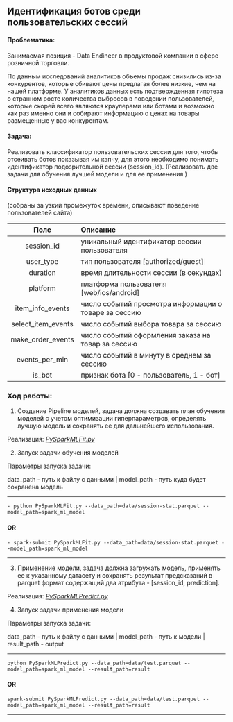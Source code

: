 ## Идентификация ботов среди пользовательских сессий

#### Проблематика: 
Занимаемая позиция - Data Endineer в продуктовой компании в сфере розничной торговли. 

По данным исследований аналитиков объемы продаж снизились из-за конкурентов, которые сбивают цены предлагая более низкие, чем на нашей платформе. У аналитиков данных есть подтвержденная гипотеза о странном росте количества выбросов в поведении пользователей, которые скорей всего являются краулерами или ботами и возможно как раз именно они и собирают информацию о ценах на товары размещенные у вас конкурентам.

#### Задача: 
Реализовать классификатор пользовательских сессии для того, чтобы отсеивать ботов показывая им капчу, для этого необходимо понимать идентификатор подозрительной сессии (session_id). (Реализовать две задачи для обучения лучшей модели и для ее применения.)

#### Структура исходных данных
(собраны за узкий промежуток времени, описывают поведение пользователей сайта)

|   Поле   | 	Описание                                                     |
|:--------:|:--------------------------------------------------------------|
|session_id| 	уникальный идентификатор сессии пользователя                 |
|user_type| 	тип пользователя [authorized/guest]                          |
|duration	| время длительности сессии (в секундах)                        |
|platform	| платформа пользователя [web/ios/android]                      |
|item_info_events	| число событий просмотра информации о товаре за сессию         |
|select_item_events	| число событий выбора товара за сессию                         |
|make_order_events	| число событий оформления заказа на товар за сессию            |
|events_per_min	| число событий в минуту в среднем за сессию                    |
|is_bot	| признак бота [0 - пользователь, 1 - бот]                      |


### Ход работы:
1. Создание Pipeline моделей, задача должна создавать план обучения моделей с учетом оптимизации гиперпараметров, определять лучшую модель и сохранять ее для дальнейшего использования. 

Реализация: [*PySparkMLFit.py*][1] 

2. Запуск задачи обучения моделей

Параметры запуска задачи:

data_path - путь к файлу с данными |
model_path - путь куда будет сохранена модель

---

    - python PySparkMLFit.py --data_path=data/session-stat.parquet --model_path=spark_ml_model
#### OR

    - spark-submit PySparkMLFit.py --data_path=data/session-stat.parquet --model_path=spark_ml_model
---
3. Применение модели, задача должна загружать модель, применять ее к указанному датасету и сохранять результат предсказаний в parquet формат содержащий два атрибута - [session_id, prediction].

Реализация: [*PySparkMLPredict.py*][2]

4. Запуск задачи применения модели

Параметры запуска задачи:

data_path - путь к файлу с данными |
model_path - путь к модели | 
result_path - output

---
    python PySparkMLPredict.py --data_path=data/test.parquet --model_path=spark_ml_model --result_path=result
#### OR
    spark-submit PySparkMLPredict.py --data_path=data/test.parquet --model_path=spark_ml_model --result_path=result
---


[1]:https://github.com/loverberg/portfolio/blob/main/BigML/SparkPipelineModel/PySparkMLFit.py
[2]:https://github.com/loverberg/portfolio/blob/main/BigML/SparkPipelineModel/PySparkMLPredict.py
